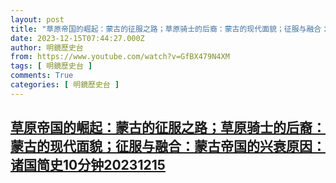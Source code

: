 ```yaml
---
layout: post
title: "草原帝国的崛起：蒙古的征服之路；草原骑士的后裔：蒙古的现代面貌；征服与融合：蒙古帝国的兴衰原因：诸国简史10分钟20231215"
date: 2023-12-15T07:44:27.000Z
author: 明鏡歷史台
from: https://www.youtube.com/watch?v=GfBX479N4XM
tags: [ 明鏡歷史台 ]
comments: True
categories: [ 明鏡歷史台 ]
---
```

<!--1702626267000-->
[草原帝国的崛起：蒙古的征服之路；草原骑士的后裔：蒙古的现代面貌；征服与融合：蒙古帝国的兴衰原因：诸国简史10分钟20231215](https://www.youtube.com/watch?v=GfBX479N4XM)
------

<div>

</div>

